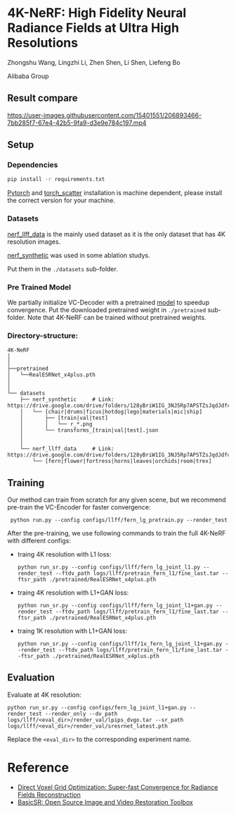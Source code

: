 # 4K-NeRF: High Fidelity Neural Radiance Fields at Ultra High Resolutions
Zhongshu Wang, Lingzhi Li, Zhen Shen, Li Shen, Liefeng Bo

Alibaba Group

## Result compare
https://user-images.githubusercontent.com/15401551/206893466-7bb285f7-67e4-42b5-9fa9-d3e9e784c197.mp4


## Setup
### Dependencies

```sh
pip install -r requirements.txt
```
[Pytorch](https://pytorch.org/) and [torch_scatter](https://github.com/rusty1s/pytorch_scatter) installation is machine dependent, please install the correct version for your machine.


### Datasets

[nerf_llff_data](https://drive.google.com/drive/folders/14boI-o5hGO9srnWaaogTU5_ji7wkX2S7) is the mainly used dataset as it is the only dataset that has 4K resolution images. 

[nerf_synthetic](https://drive.google.com/drive/folders/128yBriW1IG_3NJ5Rp7APSTZsJqdJdfc1) was used in some ablation studys.

Put them in the `./datasets` sub-folder.

### Pre Trained Model
 We partially initialize VC-Decoder with a pretrained  [model](https://github.com/xinntao/Real-ESRGAN/releases/download/v0.1.0/RealESRGAN_x4plus.pth)  to  speedup convergence. Put the downloaded pretrained weight in `./pretrained` sub-folder. Note that 4K-NeRF can be trained without pretrained weights.

### Directory-structure:
```
4K-NeRF
│ 
│
├──pretrained
│   └──RealESRNet_x4plus.pth
│ 
│ 
└── datasets
    ├── nerf_synthetic     # Link: https://drive.google.com/drive/folders/128yBriW1IG_3NJ5Rp7APSTZsJqdJdfc1
    │   └── [chair|drums|ficus|hotdog|lego|materials|mic|ship]
    │       ├── [train|val|test]
    │       │   └── r_*.png
    │       └── transforms_[train|val|test].json
    │
    │
    └── nerf_llff_data     # Link: https://drive.google.com/drive/folders/128yBriW1IG_3NJ5Rp7APSTZsJqdJdfc1
        └── [fern|flower|fortress|horns|leaves|orchids|room|trex]
```


## Training
Our method can train from scratch for any given scene, but we recommend  pre-train the VC-Encoder for faster convergence:

` python run.py --config configs/llff/fern_lg_pretrain.py --render_test`


After the pre-training, we use following commands to train the full 4K-NeRF with different configs:

* traing 4K resolution with L1 loss:

    `python run_sr.py --config configs/llff/fern_lg_joint_l1.py --render_test --ftdv_path logs/llff/pretrain_fern_l1/fine_last.tar --ftsr_path ./pretrained/RealESRNet_x4plus.pth`

* traing 4K resolution with L1+GAN loss:

    `python run_sr.py --config configs/llff/fern_lg_joint_l1+gan.py --render_test --ftdv_path logs/llff/pretrain_fern_l1/fine_last.tar --ftsr_path ./pretrained/RealESRNet_x4plus.pth`

* traing 1K resolution with L1+GAN loss:

    `python run_sr.py --config configs/llff/1x_fern_lg_joint_l1+gan.py --render_test --ftdv_path logs/llff/pretrain_fern_l1/fine_last.tar --ftsr_path ./pretrained/RealESRNet_x4plus.pth`


## Evaluation

Evaluate at 4K resolution:

`python run_sr.py --config configs/fern_lg_joint_l1+gan.py --render_test --render_only --dv_path logs/llff/<eval_dir>/render_val/lpips_dvgo.tar --sr_path logs/llff/<eval_dir>/render_val/sresrnet_latest.pth`

 Replace the `<eval_dir>` to the corresponding experiment name.

# Reference
* [Direct Voxel Grid Optimization: Super-fast Convergence for Radiance Fields Reconstruction](https://github.com/sunset1995/DirectVoxGO)
* [BasicSR: Open Source Image and Video Restoration Toolbox](https://github.com/XPixelGroup/BasicSR)
